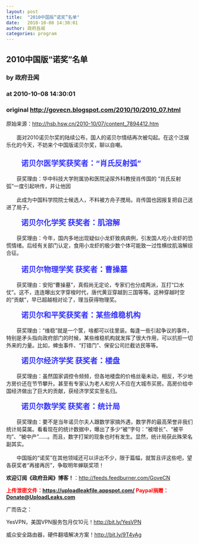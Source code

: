 ```yaml
---
layout: post
title:  "2010中国版“诺奖”名单"
date:   2010-10-08 14:30:01
author: 政府丑闻
categories: program
---
```


## 2010中国版“诺奖”名单
### by 政府丑闻
### at 2010-10-08 14:30:01
### original <http://govecn.blogspot.com/2010/10/2010_07.html>

<div>原始来源：<a href="http://hsb.hsw.cn/2010-10/07/content_7894412.htm">http://hsb.hsw.cn/2010-10/07/content_7894412.htm</a><br><br>　　面对2010诺贝尔奖的陆续公布，国人的诺贝尔情结再次被勾起。在这个泛娱乐化的今天，不妨来个中国版诺贝尔奖，聊以自嘲。<br><font color="#3333ff"><big><big><br><b>　　诺贝尔医学奖获奖者：“肖氏反射弧”</b></big></big></font><br><br>　　获奖理由：华中科技大学附属协和医院泌尿外科教授肖传国的 “肖氏反射弧”一度引起哄传，并让他因<br><br>　　此成为中国科学院院士候选人，不料被方舟子搅局。肖传国也因报复把自己送进了局子。<br><br><font color="#3333ff"><big><big><b>　　诺贝尔化学奖 获奖者：肌溶解</b></big></big></font><br><br>　　获奖理由：今年，国内多地出现疑似小龙虾致病病例，引发国人吃小龙虾的恐慌情绪。后经有关部门认定，食用小龙虾的极少数个体可能致一过性横纹肌溶解综合征。<br><font color="#3333ff"><big><b><br><big>　　诺贝尔物理学奖 获奖者：曹操墓</big></b></big></font><br><br>　　获奖理由：安阳“曹操墓”，真假尚无定论，专家们也分成两派，互打“口水仗”。这不，连连曝出文字穿梭时代，唐代黄豆穿越到三国等等。这种穿越时空的“贡献”，早已超越相对论了，理当获得物理奖。<br><br><font color="#3333ff"><big><big><b>　　诺贝尔和平奖获奖者：某些维稳机构</b></big></big></font><br><br>　　获奖理由：“维稳”就是一个筐，啥都可以往里装。每逢一些引起争议的事件，特别是矛头指向政府部门的时候，某些维稳机构就发挥了很大作用，可以抗拒一切外来的力量。比如，蜱虫事件、“打错门”、保安公司拦截访民等等。<br><br><font color="#3333ff"><big><big><b>　　诺贝尔经济学奖 获奖者：楼盘</b></big></big></font><br><br>　　获奖理由：虽然国家调控令频频，但各地楼盘的价格丝毫未动，相反，不少地方房价还在节节攀升。甚至有专家认为老人和穷人不应在大城市买房。高房价给中国经济做出了巨大的贡献，获经济学奖实至名归。<br><br><font color="#3333ff"><big><big><b>　　诺贝尔数学奖 获奖者：统计局</b></big></big></font><br><br>　　获奖理由：要不是当年诺贝尔夫人跟数学家搞外遇，数学界的最高荣誉非我们统计局莫属。看看现在的统计数据中，曝出了多少“被”字句：“被增长”、“被平均”、“被中产”……。而且，数字打架的现象也时有发生。显然，统计局获此殊荣名副其实。<br><br>　　中国版的“诺奖”在其他领域还可以评出不少，限于篇幅，就暂且评这些吧，望各获奖者“再接再厉”，争取明年蝉联奖项！<br></div><div><p></p>
<b>欢迎订阅《政府丑闻》博客！</b>：<a href="http://bit.ly/Govecn">http://feeds.feedburner.com/GoveCN</a>  
<p></p>
<b><font color="red">上传泄密文件：<a href="http://bit.ly/UploadLeaks">https://uploadleakfile.appspot.com/</a>  Paypal捐赠：<a href="mailto:Donate@UploadLeaks.com">Donate@UploadLeaks.com</a></font></b>
<p></p>
广而告之：
<p></p>
YesVPN，美国VPN服务包月仅10元！<a href="http://bit.ly/YesVPN">http://bit.ly/YesVPN</a>
<p></p>
威众安全路由器，硬件翻墙解决方案！<a href="http://bit.ly/9T4yAg">http://bit.ly/9T4yAg</a><img width="1" height="1" src="https://blogger.googleusercontent.com/tracker/5836956241912134551-593810985582830609?l=govecn.blogspot.com" alt=""></div><img src="http://feeds.feedburner.com/~r/GoveCN/~4/0QX00Fh9PSI" height="1" width="1">